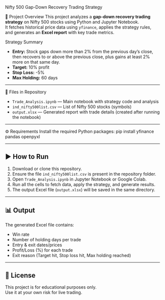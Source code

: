  Nifty 500 Gap-Down Recovery Trading Strategy

 📌 Project Overview
This project analyzes a **gap-down recovery trading strategy** on Nifty 500 stocks using Python and Jupyter Notebook.  
It fetches historical price data using `yfinance`, applies the strategy rules, and generates an **Excel report** with key trade metrics.

 Strategy Summary
- **Entry:** Stock gaps down more than 2% from the previous day’s close, then recovers to or above the previous close, plus gains at least 2% more on that same day.
- **Target:** 10% profit
- **Stop Loss:** -5%
- **Max Holding:** 60 days

---

 📂 Files in Repository
- `Trade_Analysis.ipynb` — Main notebook with strategy code and analysis  
- `ind_nifty500list.csv` — List of Nifty 500 stocks (symbols)  
- `output.xlsx` — Generated report with trade details (created after running the notebook)

---
 ⚙️ Requirements
Install the required Python packages:
pip install yfinance pandas openpyxl

---

## ▶️ How to Run
1. Download or clone this repository.
2. Ensure the file `ind_nifty500list.csv` is present in the repository folder.
3. Open `Trade_Analysis.ipynb` in Jupyter Notebook or Google Colab.
4. Run all the cells to fetch data, apply the strategy, and generate results.
5. The output Excel file (`output.xlsx`) will be saved in the same directory.

---

## 📊 Output
The generated Excel file contains:
- Win rate
- Number of holding days per trade
- Entry & exit dates/prices
- Profit/Loss (%) for each trade
- Exit reason (Target hit, Stop loss hit, Max holding reached)

---

## 📜 License
This project is for educational purposes only.  
Use it at your own risk for live trading.


